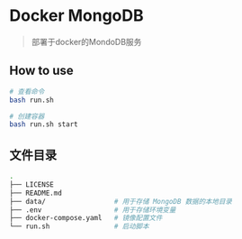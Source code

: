 # Docker MongoDB

> 部署于docker的MondoDB服务

## How to use

``` bash
# 查看命令
bash run.sh

# 创建容器
bash run.sh start
```

## 文件目录

``` bash
.
├── LICENSE
├── README.md
├── data/                 # 用于存储 MongoDB 数据的本地目录
├── .env                  # 用于存储环境变量
├── docker-compose.yaml   # 镜像配置文件
└── run.sh                # 启动脚本
```
